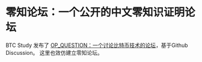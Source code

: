 # 零知论坛：一个公开的中文零知识证明论坛

BTC Study 发布了 [OP_QUESTION：一个讨论比特币技术的论坛](https://github.com/btc-study/OP_QUESTION/discussions/2)，基于Github Discussion。
这里也效仿建立零知论坛。


